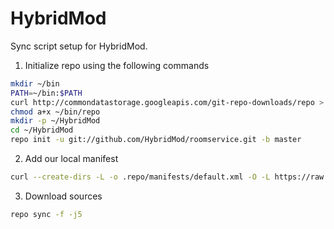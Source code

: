 HybridMod
================

Sync script setup for HybridMod.

1. Initialize repo using the following commands

```bash
mkdir ~/bin
PATH=~/bin:$PATH
curl http://commondatastorage.googleapis.com/git-repo-downloads/repo > ~/bin/repo
chmod a+x ~/bin/repo
mkdir -p ~/HybridMod
cd ~/HybridMod
repo init -u git://github.com/HybridMod/roomservice.git -b master
```

2. Add our local manifest

```bash
curl --create-dirs -L -o .repo/manifests/default.xml -O -L https://raw.githubusercontent.com/HybridMod/roomservice/master/default.xml
```

3. Download sources
```bash
repo sync -f -j5
```
